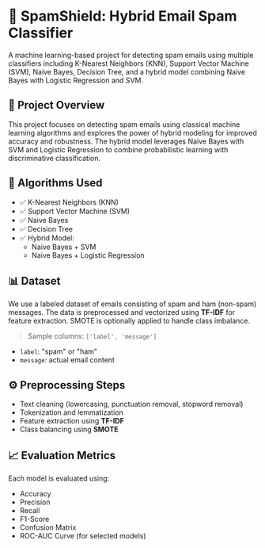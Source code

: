 # 📧 SpamShield: Hybrid Email Spam Classifier

A machine learning-based project for detecting spam emails using multiple classifiers including K-Nearest Neighbors (KNN), Support Vector Machine (SVM), Naive Bayes, Decision Tree, and a hybrid model combining Naive Bayes with Logistic Regression and SVM.

## 🚀 Project Overview

This project focuses on detecting spam emails using classical machine learning algorithms and explores the power of hybrid modeling for improved accuracy and robustness. The hybrid model leverages Naive Bayes with SVM and Logistic Regression to combine probabilistic learning with discriminative classification.

## 🧠 Algorithms Used

- ✅ K-Nearest Neighbors (KNN)
- ✅ Support Vector Machine (SVM)
- ✅ Naive Bayes
- ✅ Decision Tree
- ✅ Hybrid Model:
  - Naive Bayes + SVM
  - Naive Bayes + Logistic Regression

## 📊 Dataset

We use a labeled dataset of emails consisting of spam and ham (non-spam) messages. The data is preprocessed and vectorized using **TF-IDF** for feature extraction. SMOTE is optionally applied to handle class imbalance.

> Sample columns: `['label', 'message']`

- `label`: "spam" or "ham"
- `message`: actual email content

## ⚙️ Preprocessing Steps

- Text cleaning (lowercasing, punctuation removal, stopword removal)
- Tokenization and lemmatization
- Feature extraction using **TF-IDF**
- Class balancing using **SMOTE**

## 📈 Evaluation Metrics

Each model is evaluated using:

- Accuracy
- Precision
- Recall
- F1-Score
- Confusion Matrix
- ROC-AUC Curve (for selected models)







